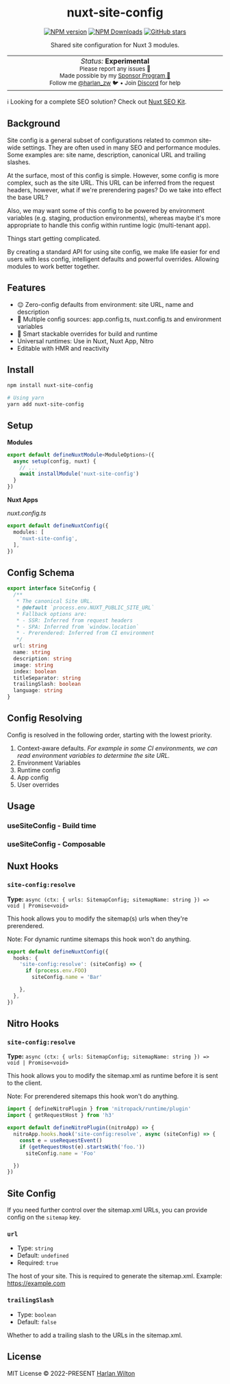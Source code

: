 <h1 align='center'>nuxt-site-config</h1>

<p align="center">
<a href='https://github.com/harlan-zw/nuxt-site-config/actions/workflows/test.yml'>
</a>
<a href="https://www.npmjs.com/package/nuxt-site-config" target="__blank"><img src="https://img.shields.io/npm/v/nuxt-site-config?style=flat&colorA=002438&colorB=28CF8D" alt="NPM version"></a>
<a href="https://www.npmjs.com/package/nuxt-site-config" target="__blank"><img alt="NPM Downloads" src="https://img.shields.io/npm/dm/nuxt-site-config?flat&colorA=002438&colorB=28CF8D"></a>
<a href="https://github.com/harlan-zw/nuxt-site-config" target="__blank"><img alt="GitHub stars" src="https://img.shields.io/github/stars/harlan-zw/nuxt-site-config?flat&colorA=002438&colorB=28CF8D"></a>
</p>


<p align="center">
Shared site configuration for Nuxt 3 modules.
</p>

<p align="center">
<table>
<tbody>
<td align="center">
<img width="800" height="0" /><br>
<i>Status:</i> <b>Experimental</b> <br>
<sup> Please report any issues 🐛</sup><br>
<sub>Made possible by my <a href="https://github.com/sponsors/harlan-zw">Sponsor Program 💖</a><br> Follow me <a href="https://twitter.com/harlan_zw">@harlan_zw</a> 🐦 • Join <a href="https://discord.gg/275MBUBvgP">Discord</a> for help</sub><br>
<img width="800" height="0" />
</td>
</tbody>
</table>
</p>

ℹ️ Looking for a complete SEO solution? Check out [Nuxt SEO Kit](https://github.com/harlan-zw/nuxt-seo-kit).

## Background

Site config is a general subset of configurations related to common site-wide settings.
They are often used in many SEO and performance modules.
Some examples are: site name, description, canonical URL and trailing slashes.

At the surface, most of this config is simple.
However, some config is more complex, such as the site URL.
This URL can be inferred
from the request headers, however, what if we're prerendering pages?
Do we take into effect the base URL?

Also,
we may want some of this config to be powered by environment variables
(e.g. staging, production environments), whereas maybe it's more 
appropriate to handle this config within runtime logic (multi-tenant app).

Things start getting complicated.

By creating a standard API for using site config,
we make life easier for end users with less config, intelligent defaults and powerful overrides.
Allowing modules to work better together.

## Features

- 😌 Zero-config defaults from environment: site URL, name and description
- 🎨 Multiple config sources: app.config.ts, nuxt.config.ts and environment variables
- 🤖 Smart stackable overrides for build and runtime
- Universal runtimes: Use in Nuxt, Nuxt App, Nitro
- Editable with HMR and reactivity

## Install

```bash
npm install nuxt-site-config

# Using yarn
yarn add nuxt-site-config
```

## Setup

**Modules**

```ts
export default defineNuxtModule<ModuleOptions>({
  async setup(config, nuxt) {
    // ...
    await installModule('nuxt-site-config')
  }
})
```

**Nuxt Apps**

_nuxt.config.ts_

```ts
export default defineNuxtConfig({
  modules: [
    'nuxt-site-config',
  ],
})
```

## Config Schema

```ts
export interface SiteConfig {
  /**
   * The canonical Site URL.
   * @default `process.env.NUXT_PUBLIC_SITE_URL`
   * Fallback options are:
   * - SSR: Inferred from request headers
   * - SPA: Inferred from `window.location`
   * - Prerendered: Inferred from CI environment
   */
  url: string
  name: string
  description: string
  image: string
  index: boolean
  titleSeparator: string
  trailingSlash: boolean
  language: string
}
```

## Config Resolving

Config is resolved in the following order, starting with the lowest priority.
1. Context-aware defaults. _For example in some CI environments, we can read environment variables to determine the site URL._
2. Environment Variables
3. Runtime config
4. App config
5. User overrides

## Usage

### useSiteConfig - Build time

### useSiteConfig - Composable

## Nuxt Hooks

### `site-config:resolve`

**Type:** `async (ctx: { urls: SitemapConfig; sitemapName: string }) => void | Promise<void>`

This hook allows you to modify the sitemap(s) urls when they're prerendered.

Note: For dynamic runtime sitemaps this hook won't do anything.

```ts
export default defineNuxtConfig({
  hooks: {
    'site-config:resolve': (siteConfig) => {
      if (process.env.FOO)
        siteConfig.name = 'Bar'

    },
  },
})
```

## Nitro Hooks

### `site-config:resolve`

**Type:** `async (ctx: { urls: SitemapConfig; sitemapName: string }) => void | Promise<void>`

This hook allows you to modify the sitemap.xml as runtime before it is sent to the client.

Note: For prerendered sitemaps this hook won't do anything.

```ts
import { defineNitroPlugin } from 'nitropack/runtime/plugin'
import { getRequestHost } from 'h3'

export default defineNitroPlugin((nitroApp) => {
  nitroApp.hooks.hook('site-config:resolve', async (siteConfig) => {
    const e = useRequestEvent()
    if (getRequestHost(e).startsWith('foo.'))
      siteConfig.name = 'Foo'

  })
})
```

## Site Config

If you need further control over the sitemap.xml URLs, you can provide config on the `sitemap` key.

### `url`

- Type: `string`
- Default: `undefined`
- Required: `true`

The host of your site. This is required to generate the sitemap.xml. Example: https://example.com

### `trailingSlash`

- Type: `boolean`
- Default: `false`

Whether to add a trailing slash to the URLs in the sitemap.xml.


## License

MIT License © 2022-PRESENT [Harlan Wilton](https://github.com/harlan-zw)

